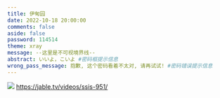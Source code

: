 ```yaml
---
title: 伊甸园
date: 2022-10-18 20:00:00
comments: false
aside: false
password: 114514
theme: xray
message: --这里是不可视境界线--
abstract: いいよ，こいよ #密码框提示信息
wrong_pass_message: 抱歉, 这个密码看着不太对, 请再试试! #密码错误提示信息
---
```


![](https://cdn.jsdmirror.com/gh/bilibiliworld/picgo@main/h/2024-10-02_16-08-10.webp)
https://jable.tv/videos/ssis-951/

